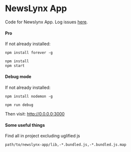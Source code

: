 NewsLynx App
============

Code for Newslynx App. Log issues [here](https://github.com/newslynx/issues).

#### Pro

If not already installed:

`npm install forever -g`

````bash
npm install
npm start
````

#### Debug mode

If not already installed:

`npm install nodemon -g`

````
npm run debug
````

Then visit: <http://0.0.0.0:3000>

#### Some useful things

Find all in project excluding uglified js

````
path/to/newslynx-app/lib,-*.bundled.js,-*.bundled.js.map
````